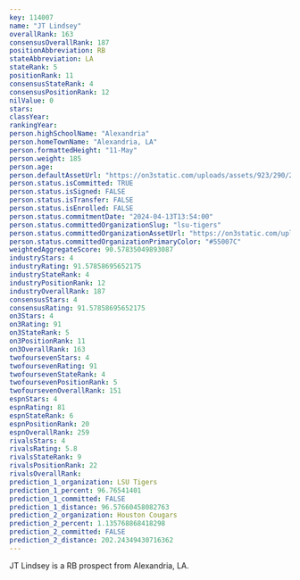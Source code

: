 ```yaml
---
key: 114007
name: "JT Lindsey"
overallRank: 163
consensusOverallRank: 187
positionAbbreviation: RB
stateAbbreviation: LA
stateRank: 5
positionRank: 11
consensusStateRank: 4
consensusPositionRank: 12
nilValue: 0
stars: 
classYear: 
rankingYear: 
person.highSchoolName: "Alexandria"
person.homeTownName: "Alexandria, LA"
person.formattedHeight: "11-May"
person.weight: 185
person.age: 
person.defaultAssetUrl: "https://on3static.com/uploads/assets/923/290/290923.png"
person.status.isCommitted: TRUE
person.status.isSigned: FALSE
person.status.isTransfer: FALSE
person.status.isEnrolled: FALSE
person.status.commitmentDate: "2024-04-13T13:54:00"
person.status.committedOrganizationSlug: "lsu-tigers"
person.status.committedOrganizationAssetUrl: "https://on3static.com/uploads/assets/10/150/150010.svg"
person.status.committedOrganizationPrimaryColor: "#55007C"
weightedAggregateScore: 90.57835049893087
industryStars: 4
industryRating: 91.57858695652175
industryStateRank: 4
industryPositionRank: 12
industryOverallRank: 187
consensusStars: 4
consensusRating: 91.57858695652175
on3Stars: 4
on3Rating: 91
on3StateRank: 5
on3PositionRank: 11
on3OverallRank: 163
twofoursevenStars: 4
twofoursevenRating: 91
twofoursevenStateRank: 4
twofoursevenPositionRank: 5
twofoursevenOverallRank: 151
espnStars: 4
espnRating: 81
espnStateRank: 6
espnPositionRank: 20
espnOverallRank: 259
rivalsStars: 4
rivalsRating: 5.8
rivalsStateRank: 9
rivalsPositionRank: 22
rivalsOverallRank: 
prediction_1_organization: LSU Tigers
prediction_1_percent: 96.76541401
prediction_1_committed: FALSE
prediction_1_distance: 96.57660458082763
prediction_2_organization: Houston Cougars
prediction_2_percent: 1.135768868418298
prediction_2_committed: FALSE
prediction_2_distance: 202.24349430716362
---
```

JT Lindsey is a RB prospect from Alexandria, LA.